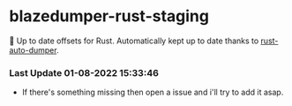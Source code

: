 # blazedumper-rust-staging

🚀 Up to date offsets for Rust. Automatically kept up to date thanks to [rust-auto-dumper](https://github.com/Akandesh/rust-auto-dumper).


### Last Update 01-08-2022 15:33:46
- If there's something missing then open a issue and i'll try to add it asap.